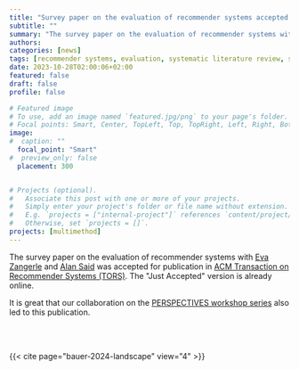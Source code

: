 ```yaml
---
title: "Survey paper on the evaluation of recommender systems accepted in ACM TORS"
subtitle: ""
summary: "The survey paper on the evaluation of recommender systems with Eva Zangerle and Alan Said was accepted for publication in ACM Transaction on Recommender Systems (TORS)."
authors: 
categories: [news]
tags: [recommender systems, evaluation, systematic literature review, survey, TORS, PERSPECTIVES]
date: 2023-10-28T02:00:06+02:00
featured: false
draft: false
profile: false

# Featured image
# To use, add an image named `featured.jpg/png` to your page's folder.
# Focal points: Smart, Center, TopLeft, Top, TopRight, Left, Right, BottomLeft, Bottom, BottomRight.
image:
#  caption: ""
  focal_point: "Smart"
#  preview_only: false
  placement: 300


# Projects (optional).
#   Associate this post with one or more of your projects.
#   Simply enter your project's folder or file name without extension.
#   E.g. `projects = ["internal-project"]` references `content/project/deep-learning/index.md`.
#   Otherwise, set `projects = []`.
projects: [multimethod]
---
```


The survey paper on the evaluation of recommender systems with [Eva Zangerle](https://evazangerle.at) and [Alan Said](https://alansaid.com) was accepted for publication in [ACM Transaction on Recommender Systems (TORS)](http://tors.acm.org). The "Just Accepted" version is already online.

It is great that our collaboration on the [PERSPECTIVES workshop series](http://perspectives-ws.github.io) also led to this publication.

<br>
<br>

{{< cite page="bauer-2024-landscape" view="4" >}}